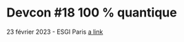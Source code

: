 # Devcon #18 100 % quantique
23 février 2023 - ESGI Paris
[a link](https://github.com/benprieur/Devcon-18-Quantique-Session-myQLM-AQASM/blob/main/Devcon%20%2318%20AQASM.ipynb)

